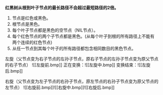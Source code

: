 **红黑树从根到叶子节点的最长路径不会超过最短路径的2倍。**

1. 节点是红色或黑色。
2. 根节点是黑色。
3. 每个叶子节点都是黑色的空节点（NIL节点）。
4. 每个红色节点的两个子节点都是黑色。(从每个叶子到根的所有路径上不能有两个连续的红色节点)
5. 从任一节点到其每个叶子的所有路径都包含相同数目的黑色节点。

左旋（父节点变为右子节点的左孙子节点，原右子节点的左孙子节点变为原父节点的右子节点）
![[左旋前.bmp]]
正在变换：![[左旋中.bmp]]
变换结束：![[左旋后.bmp]]

右旋（父节点变为左子节点的右孙子节点，原左节点的右孙子节点变为原父节点的左节点）
![[右旋前.bmp]]![[右旋中.bmp]]![[右旋后.bmp]]
